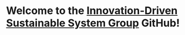 # Welcome to the [Innovation-Driven Sustainable System Group](https://yuhetian.faculty.wvu.edu/) GitHub!
